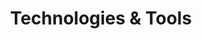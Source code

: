 ---
title: "Technologies & Tools"
tools: [
  {
    title: HTML,
    image: ../assets/Html.png
  },
  {
    title: CSS,
    image: ../assets/css.png
  },
  {
    title: JavaScript,
    image: ../assets/Js.png
  },
  {
    title: Sass,
    image: ../assets/Sass.png
  },
  {
    title: ReactJS,
    image: ../assets/React.png
  },
  {
    title: Angular,
    image: ../assets/Angular.png
  },
  {
    title: Flutter,
    image: ../assets/Flutter.png
  },
  {
    title: Kotlin,
    image: ../assets/Kotlin.png
  },
  {
    title: Java,
    image: ../assets/Java.png
  },
  {
    title: Figma,
    image: ../assets/Figma.png
  },
  {
    title: Photoshop,
    image: ../assets/Photoshop.png
  },
  {
    title: Illustrator,
    image: ../assets/Illustrator.png
  }
]
---